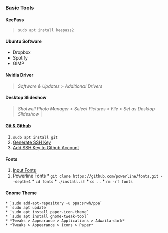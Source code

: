 ### Basic Tools
#### KeePass 
> `sudo apt install keepass2`

#### Ubuntu Software
 * Dropbox 
 * Spotify
 * GIMP

#### Nvidia Driver
> *Software & Updates > Additional Drivers*

#### Desktop Slideshow
> *Shotwell Photo Manager > Select Pictures > File > Set as Desktop Slideshow* |

#### [Git & Github](https://help.github.com/articles/connecting-to-github-with-ssh/)
 1. `sudo apt install git`
 2. [Generate SSH Key](https://help.github.com/articles/generating-a-new-ssh-key-and-adding-it-to-the-ssh-agent/)
 3. [Add SSH Key to Github Account](https://help.github.com/articles/adding-a-new-ssh-key-to-your-github-account/)

#### Fonts
 1. [Input Fonts](http://input.fontbureau.com/download/index.html?size=14&language=python&theme=monokai&family=InputMono&width=400&weight=400&line-height=1.3&a=ss&g=ss&i=serifs_round&l=serifs_round&zero=slash&asterisk=height&braces=0&preset=default&customize=please)
  2. Powerline Fonts
    * `git clone https://github.com/powerline/fonts.git --depth=1`
    * `cd fonts`
    * `./install.sh`
    * `cd ..`
    * `rm -rf fonts`

#### Gnome Theme
    * `sudo add-apt-repository -u ppa:snwh/ppa`
    * `sudo apt update`
    * `sudo apt install paper-icon-theme`
    * `sudo apt install gnome-tweak-tool`
    * *Tweaks > Appearance > Applications > Adwaita-dark*
    * *Tweaks > Appearance > Icons > Paper*
